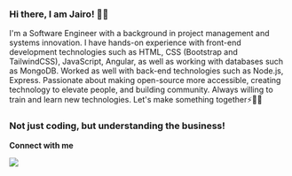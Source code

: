 ### Hi there, I am Jairo! 👋😄 

I'm a Software Engineer with a background in project management and systems innovation. I have hands-on experience with front-end development technologies such as HTML, CSS (Bootstrap and TailwindCSS), JavaScript, Angular,  as well as working with databases such as MongoDB. Worked as well with back-end technologies such as Node.js, Express. Passionate about making open-source more accessible, creating technology to elevate people, and building community. Always willing to train and learn new technologies. Let's make something together⚡💬😄

### Not just coding, but understanding the business!



<b>Connect with me</b>


[<img src="https://img.shields.io/badge/linkedin-%230077B5.svg?&style=for-the-badge&logo=linkedin&logoColor=white" />](https://www.linkedin.com/in/jairo-hernandez-a55663207)


<!--
**Jairoahc/Jairoahc** is a ✨ _special_ ✨ repository because its `README.md` (this file) appears on your GitHub profile.

Here are some ideas to get you started:

- 🔭 I’m currently working on ...
- 🌱 I’m currently learning ...
- 👯 I’m looking to collaborate on ...
- 🤔 I’m looking for help with ...
- 💬 Ask me about ...
- 📫 How to reach me: ...
- 😄 Pronouns: ...
- ⚡ Fun fact: ...
-->
